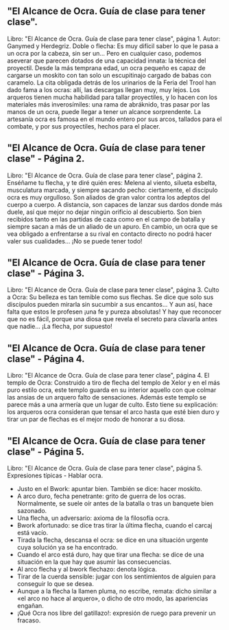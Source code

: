 ## "El Alcance de Ocra. Guía de clase para tener clase".
Libro: "El Alcance de Ocra. Guía de clase para tener clase", página 1.
Autor: Ganymed y Herdegriz.
Doble o flecha: Es muy difícil saber lo que le pasa a un ocra por la cabeza, sin ser un... Pero en cualquier caso, podemos aseverar que parecen dotados de una capacidad innata: la técnica del proyectil. Desde la más temprana edad, un ocra pequeño es capaz de cargarse un moskito con tan solo un escupitinajo cargado de babas con caramelo. La cita obligada detrás de los urinarios de la Feria del Trool han dado fama a los ocras: allí, las descargas llegan muy, muy lejos. Los arqueros tienen mucha habilidad para tallar proyectiles, y lo hacen con los materiales más inverosímiles: una rama de abráknido, tras pasar por las manos de un ocra, puede llegar a tener un alcance sorprendente. La artesanía ocra es famosa en el mundo entero por sus arcos, tallados para el combate, y por sus proyectiles, hechos para el placer.

## "El Alcance de Ocra. Guía de clase para tener clase" - Página 2.
Libro: "El Alcance de Ocra. Guía de clase para tener clase", página 2.
Enséñame tu flecha, y te diré quién eres: Melena al viento, silueta esbelta, musculatura marcada, y siempre sacando pecho: ciertamente, el discípulo ocra es muy orgulloso. Son aliados de gran valor contra los adeptos del cuerpo a cuerpo. A distancia, son capaces de lanzar sus dardos donde más duele, así que mejor no dejar ningún orificio al descubierto. Son bien recibidos tanto en las partidas de caza como en el campo de batalla y siempre sacan a más de un aliado de un apuro. En cambio, un ocra que se vea obligado a enfrentarse a su rival en contacto directo no podrá hacer valer sus cualidades... ¡No se puede tener todo!

## "El Alcance de Ocra. Guía de clase para tener clase" - Página 3.
Libro: "El Alcance de Ocra. Guía de clase para tener clase", página 3.
Culto a Ocra: Su belleza es tan temible como sus flechas. Se dice que solo sus discípulos pueden mirarla sin sucumbir a sus encantos... Y aun así, hace falta que estos le profesen ¡una fe y pureza absolutas! Y hay que reconocer que no es fácil, porque una diosa que revela el secreto para clavarla antes que nadie... ¡La flecha, por supuesto!

## "El Alcance de Ocra. Guía de clase para tener clase" - Página 4.
Libro: "El Alcance de Ocra. Guía de clase para tener clase", página 4.
El templo de Ocra: Construido a tiro de flecha del templo de Xelor y en el más puro estilo ocra, este templo guarda en su interior aquello con que colmar las ansias de un arquero falto de sensaciones. Además este templo se parece más a una armería que un lugar de culto. Esto tiene su explicación: los arqueros ocra consideran que tensar el arco hasta que esté bien duro y tirar un par de flechas es el mejor modo de honorar a su diosa.

## "El Alcance de Ocra. Guía de clase para tener clase" - Página 5.
Libro: "El Alcance de Ocra. Guía de clase para tener clase", página 5.
Expresiones típicas - Hablar ocra.
- Justo en el Bwork: apuntar bien. También se dice: hacer moskito.
- A arco duro, fecha penetrante: grito de guerra de los ocras. Normalmente, se suele oír antes de la batalla o tras un banquete bien sazonado.
- Una flecha, un adversario: axioma de la filosofía ocra.
- Bwork afortunado: se dice tras tirar la última flecha, cuando el carcaj está vacío.
- Tirada la flecha, descansa el ocra: se dice en una situación urgente cuya solución ya se ha encontrado.
- Cuando el arco está duro, hay que tirar una flecha: se dice de una situación en la que hay que asumir las consecuencias.
- Al arco flecha y al bwork flechazo: denota lógica.
- Tirar de la cuerda sensible: jugar con los sentimientos de alguien para conseguir lo que se desea.
- Aunque a la flecha la llamen pluma, no escribe, remata: dicho similar a «el arco no hace al arquero», o dicho de otro modo, las apariencias engañan.
- ¡Qué Ocra nos libre del gatillazo!: expresión de ruego para prevenir un fracaso.
